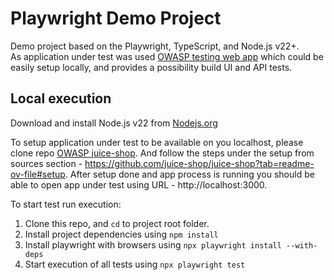 # Playwright Demo Project
Demo project based on the Playwright, TypeScript, and Node.js v22+.  
As application under test was used [OWASP testing web app](https://github.com/juice-shop/juice-shop) which could be easily setup locally, and provides a possibility build UI and API tests.

## Local execution
Download and install Node.js v22 from [Nodejs.org](https://nodejs.org/en/download)

To setup application under test to be available on you localhost, please clone repo [OWASP juice-shop](https://github.com/juice-shop/juice-shop). And follow the steps under the setup from sources section - https://github.com/juice-shop/juice-shop?tab=readme-ov-file#setup. After setup done and app process is running you should be able to open app under test using URL - http://localhost:3000.  

To start test run execution:  
1. Clone this repo, and `cd` to project root folder.
2. Install project dependencies using `npm install`
3. Install playwright with browsers using `npx playwright install --with-deps`
4. Start execution of all tests using `npx playwright test`  


